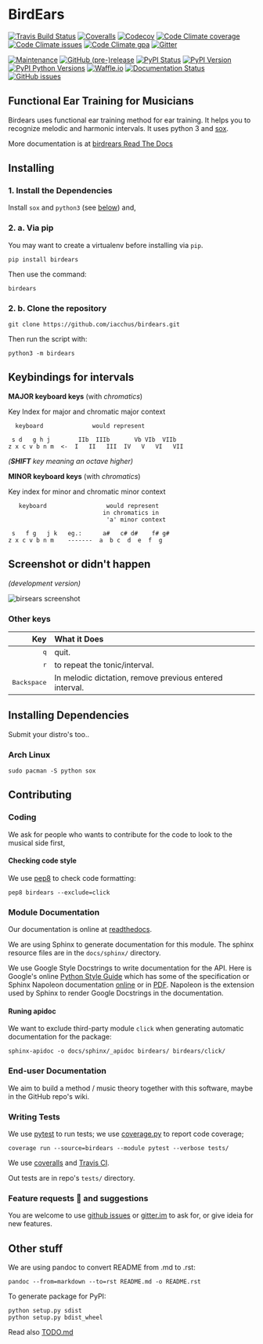 # BirdEars

[![Travis Build Status](https://img.shields.io/travis/iacchus/birdears.svg?style=flat&label=build)](https://travis-ci.org/iacchus/birdears)
[![Coveralls](https://img.shields.io/coveralls/iacchus/birdears.svg?style=flat&label=Coveralls)](https://coveralls.io/github/iacchus/birdears)
[![Codecov](https://img.shields.io/codecov/c/github/iacchus/birdears.svg?style=flat&label=Codecov)](https://codecov.io/gh/iacchus/birdears)
[![Code Climate coverage](https://img.shields.io/codeclimate/coverage/github/iacchus/birdears.svg?style=flat&label=Codeclimate)](https://codeclimate.com/github/iacchus/birdears)
[![Code Climate issues](https://img.shields.io/codeclimate/issues/github/iacchus/birdears.svg?style=flat&label=issues)](https://codeclimate.com/github/iacchus/birdears/issues)
[![Code Climate gpa](https://img.shields.io/codeclimate/github/iacchus/birdears.svg?style=flat&label=GPA)](https://codeclimate.com/github/iacchus/birdears)
[![Gitter](https://img.shields.io/gitter/room/birdears/Lobby.svg?style=flat)](https://gitter.im/birdears/Lobby)

[![Maintenance](https://img.shields.io/maintenance/yes/2017.svg?style=flat)](https://github.com/iacchus/birdears/issues/new?title=Is+birdears+still+maintained&body=Please+file+an+issue+if+the+maintained+button+says+no)
[![GitHub (pre-)release](https://img.shields.io/github/release/iacchus/birdears/all.svg?style=flat)](https://github.com/iacchus/birdears/releases)
[![PyPI Status](https://img.shields.io/pypi/status/birdears.svg?style=flat&label=PyPI+Status)](https://pypi.python.org/pypi/birdears)
[![PyPI Version](https://img.shields.io/pypi/v/birdears.svg?style=flat)](https://pypi.python.org/pypi/birdears)
[![PyPI Python Versions](https://img.shields.io/pypi/pyversions/birdears.svg?style=flat)](https://pypi.python.org/pypi/birdears)
[![Waffle.io](https://img.shields.io/waffle/label/iacchus/birdears/in%20progress.svg?style=flat)](https://waffle.io/iacchus/birdears)
[![Documentation Status](https://readthedocs.org/projects/birdears/badge/?version=latest)](https://birdears.readthedocs.io/en/latest/?badge=latest)
[![GitHub issues](https://img.shields.io/github/issues/iacchus/birdears.svg?style=flat)](https://github.com/iacchus/birdears/issues)

## Functional Ear Training for Musicians

Birdears uses functional ear training method for ear training. It helps you to recognize melodic and harmonic intervals. It uses python 3 and [sox](http://sox.sourceforge.net/).

More documentation is at [birdrears Read The Docs](https://birdears.readthedocs.io)

## Installing


### 1. Install the Dependencies

Install `sox` and `python3` (see [below](https://github.com/iacchus/birdears#installing--dependencies)) and,

### 2. a. Via pip

You may want to create a virtualenv before installing via `pip`.

```
pip install birdears
```

Then use the command:

```
birdears
```

### 2. b. Clone the repository

```
git clone https://github.com/iacchus/birdears.git
```

Then run the script with:

```
python3 -m birdears
```

## Keybindings for intervals

**MAJOR keyboard keys** (with *chromatics*)

Key Index for major and chromatic major context


```
  keyboard              would represent

 s d   g h j        IIb  IIIb       Vb VIb  VIIb
z x c v b n m  <-  I   II   III  IV   V   VI   VII
```

*(**SHIFT** key meaning an octave higher)*

**MINOR keyboard keys** (with *chromatics*)

Key index for minor and chromatic minor context

```
   keyboard                 would represent
                           in chromatics in
                            'a' minor context

 s   f g   j k   eg.:      a#   c# d#    f# g#
z x c v b n m    -------  a  b c  d  e  f  g
```

## Screenshot or didn't happen

*(development version)*

![birsears screenshot](https://i.imgur.com/PSZCL2a.png)

### Other keys

| Key                  | What it Does                                            |
|                 ---: | :---                                                    |
| <kbd>q</kbd>         | quit.                                                   |
| <kbd>r</kbd>         | to repeat the tonic/interval.                           |
| <kbd>Backspace</kbd> | In melodic dictation, remove previous entered interval. |

## Installing  Dependencies

Submit your distro's too..

### Arch Linux

```
sudo pacman -S python sox
```

## Contributing

### Coding

We ask for people who wants to contribute for the code to look to the musical side first,

#### Checking code style

We use [pep8](https://pypi.python.org/pypi/pep8) to check code formatting:

```
pep8 birdears --exclude=click
```

### Module Documentation

Our documentation is online at [readthedocs](https://birdears.readthedocs.io).

We are using Sphinx to generate documentation for this module. The sphinx resource
files are in the `docs/sphinx/` directory.

We use Google Style Docstrings to write documentation for the API. Here is
Google's online [Python Style Guide](https://google.github.io/styleguide/pyguide.html)
which has some of the specification or Sphinx Napoleon documentation [online](http://www.sphinx-doc.org/en/stable/ext/napoleon.html)
or in [PDF](https://readthedocs.org/projects/sphinxcontrib-napoleon/downloads/pdf/latest/).
Napoleon is the extension used by Sphinx to render Google Docstrings in the
documentation.

#### Runing apidoc

We want to exclude third-party module `click` when generating automatic documentation for the package:

```
sphinx-apidoc -o docs/sphinx/_apidoc birdears/ birdears/click/
```

### End-user Documentation

We aim to build a method / music theory together with this software, maybe in the
GitHub repo's wiki.

### Writing Tests

We use [pytest](https://docs.pytest.org/en/latest/) to run tests; we use [coverage.py](https://coverage.readthedocs.io) to report code coverage;

```
coverage run --source=birdears --module pytest --verbose tests/
```

We use [coveralls](https://coveralls.io/github/iacchus/birdears) and [Travis CI](https://travis-ci.org/iacchus/birdears).

Out tests are in repo's `tests/` directory.

### Feature requests :gift: and suggestions

You are welcome to use [github issues](https://github.com/iacchus/birdears/issues) or [gitter.im](https://gitter.im/birdears/Lobby) to ask for, or give ideia for new features.

## Other stuff

We are using pandoc to convert README from .md to .rst:

```
pandoc --from=markdown --to=rst README.md -o README.rst
```

To generate package for PyPI:

```
python setup.py sdist
python setup.py bdist_wheel
```

Read also [TODO.md](TODO.md)

